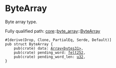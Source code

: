 # ByteArray

Byte array type.

Fully qualified path: [core](./core.md)::[byte_array](./core-byte_array.md)::[ByteArray](./core-byte_array-ByteArray.md)

<pre><code class="language-cairo">#[derive(Drop, Clone, PartialEq, Serde, Default)]
pub struct ByteArray {
    pub(crate) data: <a href="core-array-Array.html">Array&lt;bytes31&gt;</a>,
    pub(crate) pending_word: <a href="core-felt252.html">felt252</a>,
    pub(crate) pending_word_len: <a href="core-integer-u32.html">u32</a>,
}</code></pre>

